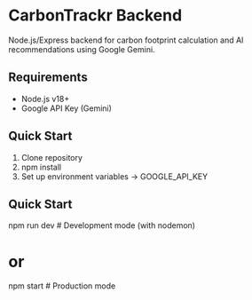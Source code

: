 # CarbonTrackr Backend

Node.js/Express backend for carbon footprint calculation and AI recommendations using Google Gemini.

## Requirements

- Node.js v18+
- Google API Key (Gemini)

## Quick Start

1. Clone repository
2. npm install
3. Set up environment variables -> GOOGLE_API_KEY

## Quick Start
npm run dev  # Development mode (with nodemon)
# or
npm start    # Production mode
